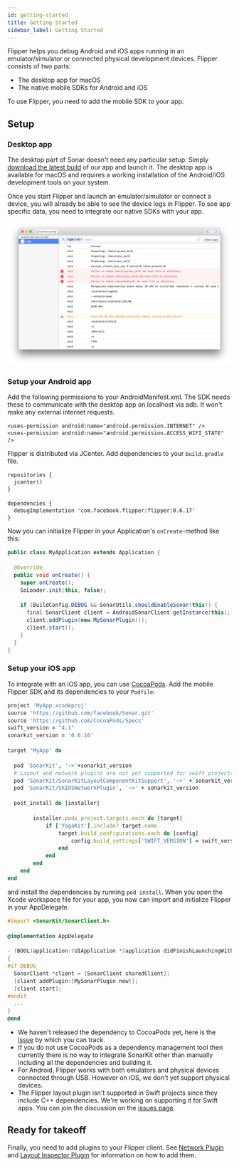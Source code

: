 ```yaml
---
id: getting-started
title: Getting Started
sidebar_label: Getting Started
---
```


Flipper helps you debug Android and iOS apps running in an emulator/simulator or connected physical development devices. Flipper consists of two parts:

- The desktop app for macOS
- The native mobile SDKs for Android and iOS

To use Flipper, you need to add the mobile SDK to your app.

## Setup

### Desktop app

The desktop part of Sonar doesn't need any particular setup. Simply [download the latest build](https://www.facebook.com/fbflipper/public/mac) of our app and launch it. The desktop app is available for macOS and requires a working installation of the Android/iOS development tools on your system.

Once you start Flipper and launch an emulator/simulator or connect a device, you will already be able to see the device logs in Flipper. To see app specific data, you need to integrate our native SDKs with your app.

![Logs plugin](/docs/assets/initial.png)

### Setup your Android app

Add the following permissions to your AndroidManifest.xml. The SDK needs these to communicate with the desktop app on localhost via adb. It won't make any external internet requests.

```
<uses-permission android:name="android.permission.INTERNET" />
<uses-permission android:name="android.permission.ACCESS_WIFI_STATE" />
```

Flipper is distributed via JCenter. Add dependencies to your `build.gradle` file.

```
repositories {
  jcenter()
}

dependencies {
  debugImplementation 'com.facebook.flipper:flipper:0.6.17'
}
```

Now you can initialize Flipper in your Application's `onCreate`-method like this:

```java
public class MyApplication extends Application {

  @Override
  public void onCreate() {
    super.onCreate();
    SoLoader.init(this, false);

    if (BuildConfig.DEBUG && SonarUtils.shouldEnableSonar(this)) {
      final SonarClient client = AndroidSonarClient.getInstance(this);
      client.addPlugin(new MySonarPlugin());
      client.start();
    }
  }
}
```

### Setup your iOS app

To integrate with an iOS app, you can use [CocoaPods](https://cocoapods.org). Add the mobile Flipper SDK and its dependencies to your `Podfile`:

```ruby
project 'MyApp.xcodeproj'
source 'https://github.com/facebook/Sonar.git'
source 'https://github.com/CocoaPods/Specs'
swift_version = "4.1"
sonarkit_version = '0.6.16'

target 'MyApp' do

  pod 'SonarKit', '~>'+sonarkit_version
  # Layout and network plugins are not yet supported for swift projects
  pod 'SonarKit/SonarKitLayoutComponentKitSupport', '~>' + sonarkit_version
  pod 'SonarKit/SKIOSNetworkPlugin', '~>' + sonarkit_version

  post_install do |installer|

        installer.pods_project.targets.each do |target|
            if ['YogaKit'].include? target.name
                target.build_configurations.each do |config|
                    config.build_settings['SWIFT_VERSION'] = swift_version
                end
            end
        end
    end
end
```

and install the dependencies by running `pod install`. When you open the Xcode workspace file for your app, you now can import and initialize Flipper in your AppDelegate.

```objective-c
#import <SonarKit/SonarClient.h>

@implementation AppDelegate

- (BOOL)application:(UIApplication *)application didFinishLaunchingWithOptions:(NSDictionary *)launchOptions
{
#if DEBUG
  SonarClient *client = [SonarClient sharedClient];
  [client addPlugin:[MySonarPlugin new]];
  [client start];
#endif
  ...
}
@end
```

<div class='warning'>

- We haven't released the dependency to CocoaPods yet, here is the [issue](https://github.com/facebook/flipper/issues/132) by which you can track.
- If you do not use CocoaPods as a dependency management tool then currently there is no way to integrate SonarKit other than manually including all the dependencies and building it.
- For Android, Flipper works with both emulators and physical devices connected through USB. However on iOS, we don't yet support physical devices.
- The Flipper layout plugin isn't supported in Swift projects since they include C++ dependencies. We're working on supporting it for Swift apps. You can join the discussion on the [issues page](https://github.com/facebook/flipper/issues).
  </div>

## Ready for takeoff

Finally, you need to add plugins to your Flipper client. See [Network Plugin](network-plugin.md) and [Layout Inspector Plugin](layout-plugin.md) for information on how to add them.
